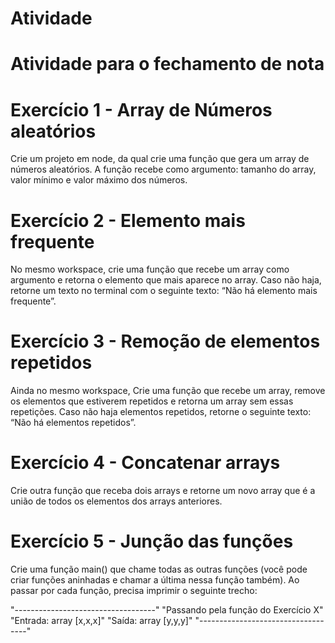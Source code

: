 # Atividade
# Atividade para o fechamento de nota

# Exercício 1 - Array de Números aleatórios
Crie um projeto em node, da qual crie uma função que gera um array de números aleatórios. A função recebe como argumento: tamanho do array, valor mínimo e valor máximo dos números.

# Exercício 2 - Elemento mais frequente
No mesmo workspace, crie uma função que recebe um array como argumento e retorna o elemento que mais aparece no array. Caso não haja, retorne um texto no terminal com o seguinte texto: “Não há elemento mais frequente”.

# Exercício 3 - Remoção de elementos repetidos
Ainda no mesmo workspace, Crie uma função que recebe um array, remove os elementos que estiverem repetidos e retorna um array sem essas repetições. Caso não haja elementos repetidos, retorne o seguinte texto: “Não há elementos repetidos”.

# Exercício 4 - Concatenar arrays
Crie outra função que receba dois arrays e retorne um novo array que é a união de todos os elementos dos arrays anteriores.

# Exercício 5 - Junção das funções
Crie uma função main() que chame todas as outras funções (você pode criar funções aninhadas e chamar a última nessa função também). Ao passar por cada função, precisa imprimir o seguinte trecho: 

"-----------------------------------" 
"Passando pela função do Exercício X" 
"Entrada: array [x,x,x]" 
"Saída: array [y,y,y]" 
"-----------------------------------"
